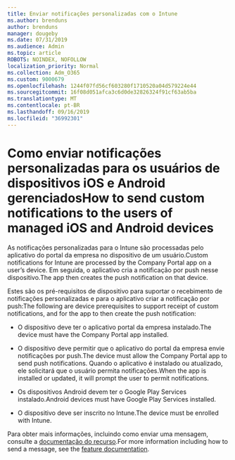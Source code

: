 ```yaml
---
title: Enviar notificações personalizadas com o Intune
ms.author: brenduns
author: brenduns
manager: dougeby
ms.date: 07/31/2019
ms.audience: Admin
ms.topic: article
ROBOTS: NOINDEX, NOFOLLOW
localization_priority: Normal
ms.collection: Adm_O365
ms.custom: 9000679
ms.openlocfilehash: 1244f07fd56cf603280f1710520a04d579224e44
ms.sourcegitcommit: 16f08d051afca3c6d0de32826324f91cf63ab5ba
ms.translationtype: MT
ms.contentlocale: pt-BR
ms.lasthandoff: 09/16/2019
ms.locfileid: "36992301"
---
```

# <a name="how-to-send-custom-notifications-to-the-users-of-managed-ios-and-android-devices"></a><span data-ttu-id="a98d4-102">Como enviar notificações personalizadas para os usuários de dispositivos iOS e Android gerenciados</span><span class="sxs-lookup"><span data-stu-id="a98d4-102">How to send custom notifications to the users of managed iOS and Android devices</span></span>

<span data-ttu-id="a98d4-103">As notificações personalizadas para o Intune são processadas pelo aplicativo do portal da empresa no dispositivo de um usuário.</span><span class="sxs-lookup"><span data-stu-id="a98d4-103">Custom notifications for Intune are processed by the Company Portal app on a user’s device.</span></span> <span data-ttu-id="a98d4-104">Em seguida, o aplicativo cria a notificação por push nesse dispositivo.</span><span class="sxs-lookup"><span data-stu-id="a98d4-104">The app then creates the push notification on that device.</span></span>

<span data-ttu-id="a98d4-105">Estes são os pré-requisitos de dispositivo para suportar o recebimento de notificações personalizadas e para o aplicativo criar a notificação por push:</span><span class="sxs-lookup"><span data-stu-id="a98d4-105">The following are device prerequisites to support receipt of custom notifications, and for the app to then create the push notification:</span></span>

- <span data-ttu-id="a98d4-106">O dispositivo deve ter o aplicativo portal da empresa instalado.</span><span class="sxs-lookup"><span data-stu-id="a98d4-106">The device must have the Company Portal app installed.</span></span>  

- <span data-ttu-id="a98d4-107">O dispositivo deve permitir que o aplicativo do portal da empresa envie notificações por push.</span><span class="sxs-lookup"><span data-stu-id="a98d4-107">The device must allow the Company Portal app to send push notifications.</span></span> <span data-ttu-id="a98d4-108">Quando o aplicativo é instalado ou atualizado, ele solicitará que o usuário permita notificações.</span><span class="sxs-lookup"><span data-stu-id="a98d4-108">When the app is installed or updated, it will prompt the user to permit notifications.</span></span>

- <span data-ttu-id="a98d4-109">Os dispositivos Android devem ter o Google Play Services instalado.</span><span class="sxs-lookup"><span data-stu-id="a98d4-109">Android devices must have Google Play Services installed.</span></span>

- <span data-ttu-id="a98d4-110">O dispositivo deve ser inscrito no Intune.</span><span class="sxs-lookup"><span data-stu-id="a98d4-110">The device must be enrolled with Intune.</span></span>

<span data-ttu-id="a98d4-111">Para obter mais informações, incluindo como enviar uma mensagem, consulte a [documentação do recurso](https://docs.microsoft.com/intune/custom-notifications).</span><span class="sxs-lookup"><span data-stu-id="a98d4-111">For more information including how to send a message, see the [feature documentation](https://docs.microsoft.com/intune/custom-notifications).</span></span>

